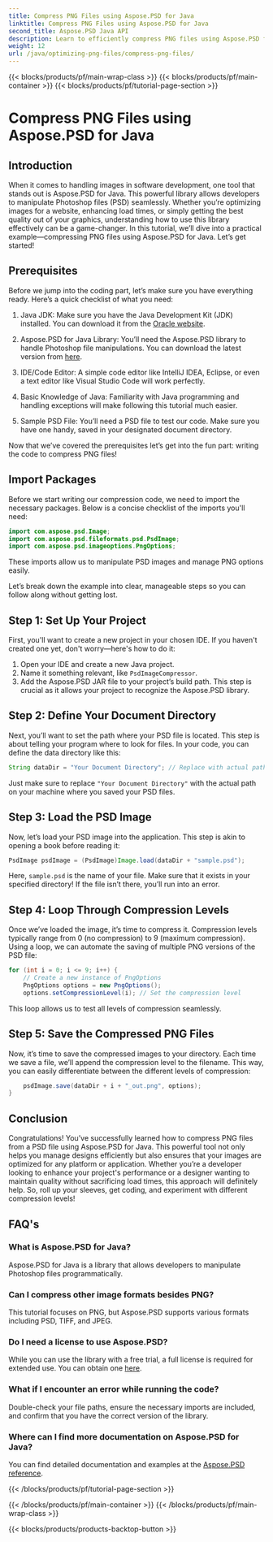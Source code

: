 ```yaml
---
title: Compress PNG Files using Aspose.PSD for Java
linktitle: Compress PNG Files using Aspose.PSD for Java
second_title: Aspose.PSD Java API
description: Learn to efficiently compress PNG files using Aspose.PSD for Java. This tutorial guides you through code implementation, ensuring optimal file handling.
weight: 12
url: /java/optimizing-png-files/compress-png-files/
---
```


{{< blocks/products/pf/main-wrap-class >}}
{{< blocks/products/pf/main-container >}}
{{< blocks/products/pf/tutorial-page-section >}}

# Compress PNG Files using Aspose.PSD for Java

## Introduction

When it comes to handling images in software development, one tool that stands out is Aspose.PSD for Java. This powerful library allows developers to manipulate Photoshop files (PSD) seamlessly. Whether you’re optimizing images for a website, enhancing load times, or simply getting the best quality out of your graphics, understanding how to use this library effectively can be a game-changer. In this tutorial, we’ll dive into a practical example—compressing PNG files using Aspose.PSD for Java. Let’s get started!

## Prerequisites

Before we jump into the coding part, let’s make sure you have everything ready. Here’s a quick checklist of what you need:

1. Java JDK: Make sure you have the Java Development Kit (JDK) installed. You can download it from the [Oracle website](https://www.oracle.com/java/technologies/javase-jdk11-downloads.html).

2. Aspose.PSD for Java Library: You’ll need the Aspose.PSD library to handle Photoshop file manipulations. You can download the latest version from [here](https://releases.aspose.com/psd/java/).

3. IDE/Code Editor: A simple code editor like IntelliJ IDEA, Eclipse, or even a text editor like Visual Studio Code will work perfectly.

4. Basic Knowledge of Java: Familiarity with Java programming and handling exceptions will make following this tutorial much easier.

5. Sample PSD File: You’ll need a PSD file to test our code. Make sure you have one handy, saved in your designated document directory.

Now that we’ve covered the prerequisites let’s get into the fun part: writing the code to compress PNG files!

## Import Packages

Before we start writing our compression code, we need to import the necessary packages. Below is a concise checklist of the imports you'll need:

```java
import com.aspose.psd.Image;
import com.aspose.psd.fileformats.psd.PsdImage;
import com.aspose.psd.imageoptions.PngOptions;
```

These imports allow us to manipulate PSD images and manage PNG options easily.

Let’s break down the example into clear, manageable steps so you can follow along without getting lost. 

## Step 1: Set Up Your Project

First, you'll want to create a new project in your chosen IDE. If you haven't created one yet, don't worry—here's how to do it:

1. Open your IDE and create a new Java project.
2. Name it something relevant, like `PsdImageCompressor`.
3. Add the Aspose.PSD JAR file to your project’s build path. This step is crucial as it allows your project to recognize the Aspose.PSD library.

## Step 2: Define Your Document Directory

Next, you’ll want to set the path where your PSD file is located. This step is about telling your program where to look for files. In your code, you can define the data directory like this:

```java
String dataDir = "Your Document Directory"; // Replace with actual path
```

Just make sure to replace `"Your Document Directory"` with the actual path on your machine where you saved your PSD files.

## Step 3: Load the PSD Image

Now, let’s load your PSD image into the application. This step is akin to opening a book before reading it:

```java
PsdImage psdImage = (PsdImage)Image.load(dataDir + "sample.psd");
```

Here, `sample.psd` is the name of your file. Make sure that it exists in your specified directory! If the file isn’t there, you’ll run into an error.

## Step 4: Loop Through Compression Levels

Once we’ve loaded the image, it’s time to compress it. Compression levels typically range from 0 (no compression) to 9 (maximum compression). Using a loop, we can automate the saving of multiple PNG versions of the PSD file:

```java
for (int i = 0; i <= 9; i++) {
    // Create a new instance of PngOptions
    PngOptions options = new PngOptions();
    options.setCompressionLevel(i); // Set the compression level
```

This loop allows us to test all levels of compression seamlessly. 

## Step 5: Save the Compressed PNG Files

Now, it’s time to save the compressed images to your directory. Each time we save a file, we’ll append the compression level to the filename. This way, you can easily differentiate between the different levels of compression:

```java
    psdImage.save(dataDir + i + "_out.png", options);
}
```

## Conclusion

Congratulations! You’ve successfully learned how to compress PNG files from a PSD file using Aspose.PSD for Java. This powerful tool not only helps you manage designs efficiently but also ensures that your images are optimized for any platform or application. Whether you’re a developer looking to enhance your project's performance or a designer wanting to maintain quality without sacrificing load times, this approach will definitely help. So, roll up your sleeves, get coding, and experiment with different compression levels! 

## FAQ's

### What is Aspose.PSD for Java?  
Aspose.PSD for Java is a library that allows developers to manipulate Photoshop files programmatically.

### Can I compress other image formats besides PNG?  
This tutorial focuses on PNG, but Aspose.PSD supports various formats including PSD, TIFF, and JPEG.

### Do I need a license to use Aspose.PSD?  
While you can use the library with a free trial, a full license is required for extended use. You can obtain one [here](https://purchase.aspose.com/buy).

### What if I encounter an error while running the code?  
Double-check your file paths, ensure the necessary imports are included, and confirm that you have the correct version of the library.

### Where can I find more documentation on Aspose.PSD for Java?  
You can find detailed documentation and examples at the [Aspose.PSD reference](https://reference.aspose.com/psd/java/).

{{< /blocks/products/pf/tutorial-page-section >}}

{{< /blocks/products/pf/main-container >}}
{{< /blocks/products/pf/main-wrap-class >}}

{{< blocks/products/products-backtop-button >}}
